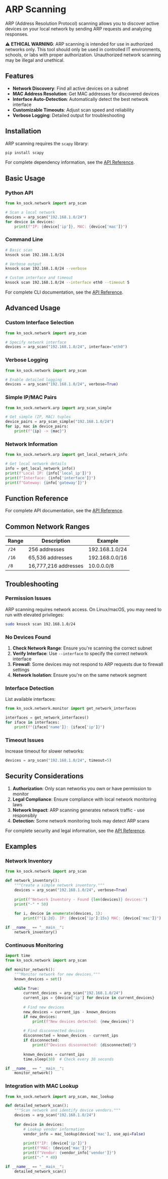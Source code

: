 # ARP Scanning

ARP (Address Resolution Protocol) scanning allows you to discover active devices on your local network by sending ARP requests and analyzing responses.

⚠️ **ETHICAL WARNING**: ARP scanning is intended for use in authorized networks only. This tool should only be used in controlled IT environments, schools, or labs with proper authorization. Unauthorized network scanning may be illegal and unethical.

## Features

- **Network Discovery**: Find all active devices on a subnet
- **MAC Address Resolution**: Get MAC addresses for discovered devices
- **Interface Auto-Detection**: Automatically detect the best network interface
- **Customizable Timeouts**: Adjust scan speed and reliability
- **Verbose Logging**: Detailed output for troubleshooting

## Installation

ARP scanning requires the `scapy` library:

```bash
pip install scapy
```

For complete dependency information, see the [API Reference](api-reference.md#dependencies).

## Basic Usage

### Python API

```python
from kn_sock.network import arp_scan

# Scan a local network
devices = arp_scan("192.168.1.0/24")
for device in devices:
    print(f"IP: {device['ip']}, MAC: {device['mac']}")
```

### Command Line

```bash
# Basic scan
knsock scan 192.168.1.0/24

# Verbose output
knsock scan 192.168.1.0/24 --verbose

# Custom interface and timeout
knsock scan 192.168.1.0/24 --interface eth0 --timeout 5
```

For complete CLI documentation, see the [API Reference](api-reference.md#cli-commands).

## Advanced Usage

### Custom Interface Selection

```python
from kn_sock.network import arp_scan

# Specify network interface
devices = arp_scan("192.168.1.0/24", interface="eth0")
```

### Verbose Logging

```python
from kn_sock.network import arp_scan

# Enable detailed logging
devices = arp_scan("192.168.1.0/24", verbose=True)
```

### Simple IP/MAC Pairs

```python
from kn_sock.network.arp import arp_scan_simple

# Get simple (IP, MAC) tuples
device_pairs = arp_scan_simple("192.168.1.0/24")
for ip, mac in device_pairs:
    print(f"{ip} -> {mac}")
```

### Network Information

```python
from kn_sock.network.arp import get_local_network_info

# Get local network details
info = get_local_network_info()
print(f"Local IP: {info['local_ip']}")
print(f"Interface: {info['interface']}")
print(f"Gateway: {info['gateway']}")
```

## Function Reference

For complete API documentation, see the [API Reference](api-reference.md#arp-scanning-functions).

## Common Network Ranges

| Range | Description | Example |
|-------|-------------|---------|
| `/24` | 256 addresses | 192.168.1.0/24 |
| `/16` | 65,536 addresses | 192.168.0.0/16 |
| `/8` | 16,777,216 addresses | 10.0.0.0/8 |

## Troubleshooting

### Permission Issues

ARP scanning requires network access. On Linux/macOS, you may need to run with elevated privileges:

```bash
sudo knsock scan 192.168.1.0/24
```

### No Devices Found

1. **Check Network Range**: Ensure you're scanning the correct subnet
2. **Verify Interface**: Use `--interface` to specify the correct network interface
3. **Firewall**: Some devices may not respond to ARP requests due to firewall settings
4. **Network Isolation**: Ensure you're on the same network segment

### Interface Detection

List available interfaces:

```python
from kn_sock.network.monitor import get_network_interfaces

interfaces = get_network_interfaces()
for iface in interfaces:
    print(f"{iface['name']}: {iface['ip']}")
```

### Timeout Issues

Increase timeout for slower networks:

```python
devices = arp_scan("192.168.1.0/24", timeout=5)
```

## Security Considerations

1. **Authorization**: Only scan networks you own or have permission to monitor
2. **Legal Compliance**: Ensure compliance with local network monitoring laws
3. **Network Impact**: ARP scanning generates network traffic - use responsibly
4. **Detection**: Some network monitoring tools may detect ARP scans

For complete security and legal information, see the [API Reference](api-reference.md#security-and-legal-considerations).

## Examples

### Network Inventory

```python
from kn_sock.network import arp_scan

def network_inventory():
    """Create a simple network inventory."""
    devices = arp_scan("192.168.1.0/24", verbose=True)
    
    print(f"Network Inventory - Found {len(devices)} devices:")
    print("-" * 50)
    
    for i, device in enumerate(devices, 1):
        print(f"{i:2d}. IP: {device['ip']:15s} MAC: {device['mac']}")

if __name__ == "__main__":
    network_inventory()
```

### Continuous Monitoring

```python
import time
from kn_sock.network import arp_scan

def monitor_network():
    """Monitor network for new devices."""
    known_devices = set()
    
    while True:
        current_devices = arp_scan("192.168.1.0/24")
        current_ips = {device['ip'] for device in current_devices}
        
        # Find new devices
        new_devices = current_ips - known_devices
        if new_devices:
            print(f"New devices detected: {new_devices}")
        
        # Find disconnected devices
        disconnected = known_devices - current_ips
        if disconnected:
            print(f"Devices disconnected: {disconnected}")
        
        known_devices = current_ips
        time.sleep(30)  # Check every 30 seconds

if __name__ == "__main__":
    monitor_network()
```

### Integration with MAC Lookup

```python
from kn_sock.network import arp_scan, mac_lookup

def detailed_network_scan():
    """Scan network and identify device vendors."""
    devices = arp_scan("192.168.1.0/24")
    
    for device in devices:
        # Lookup vendor information
        vendor_info = mac_lookup(device['mac'], use_api=False)
        
        print(f"IP: {device['ip']}")
        print(f"MAC: {device['mac']}")
        print(f"Vendor: {vendor_info['vendor']}")
        print("-" * 40)

if __name__ == "__main__":
    detailed_network_scan()
```
